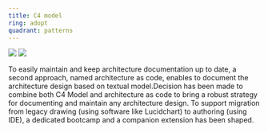 ```yaml
---
title: C4 model
ring: adopt
quadrant: patterns
---
```


[![](https://img.shields.io/badge/bootcamp-0c7cba?logo=gitbook&logoColor=000&style=flat)](https://rvr06.github.io/c4-bootcamp/)
[![](https://img.shields.io/badge/cornifer-ef8d22?logo=hackthebox&logoColor=000&style=flat)](https://rvr06.github.io/cornifer/)

To easily maintain and keep architecture documentation up to date, a second approach, named architecture as code, enables to document the architecture design based on textual model.Decision has been made to combine both C4 Model and architecture as code to bring a robust strategy for documenting and maintain any architecture design. To support migration from legacy drawing (using software like Lucidchart) to authoring (using IDE), a dedicated bootcamp and a companion extension has been shaped.